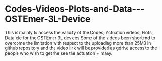 # Codes-Videos-Plots-and-Data---OSTEmer-3L-Device
This is mainly to access the validity of the Codes, Actuation videos, Plots, Data etc for the OSTEmer 3L devices
Some of the videos been shortend to overcome the limitation with respect to the uploading more than 25MB in github repository and the video link will be provided as gdrive access to the people who wish to get the see the actuation + many.

